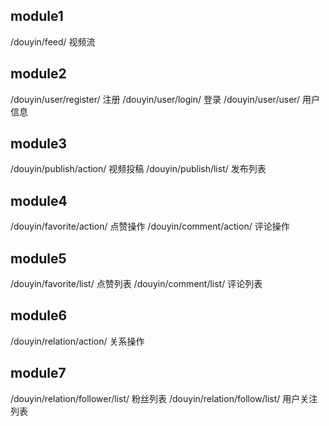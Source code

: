 ## module1
/douyin/feed/ 视频流

## module2
/douyin/user/register/ 注册
/douyin/user/login/ 登录
/douyin/user/user/ 用户信息

## module3
/douyin/publish/action/ 视频投稿
/douyin/publish/list/ 发布列表

## module4
/douyin/favorite/action/ 点赞操作
/douyin/comment/action/ 评论操作

## module5
/douyin/favorite/list/ 点赞列表
/douyin/comment/list/ 评论列表

## module6
/douyin/relation/action/ 关系操作

## module7
/douyin/relation/follower/list/ 粉丝列表
/douyin/relation/follow/list/ 用户关注列表